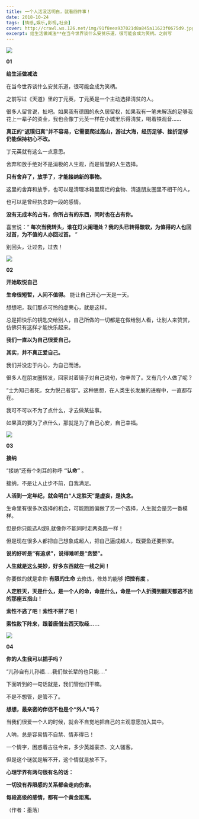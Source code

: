 ```yaml
---
title: 一个人活没活明白，就看四件事！
date: 2018-10-24
tags: [情感,娱乐,影视,社会]
cover: http://crawl.ws.126.net/img/91f8eea937021d8a845a11623f0675d9.jpg
excerpt: 给生活做减法**在当今世界谈什么安贫乐道，很可能会成为笑柄。之前写
---
```

![](http://crawl.ws.126.net/img/91f8eea937021d8a845a11623f0675d9.jpg)  

**01**

**给生活做减法**

在当今世界谈什么安贫乐道，很可能会成为笑柄。

之前写过《天道》里的丁元英，丁元英是一个主动选择清贫的人。

很多人留言说，扯吧。如果我有德国的永久居留权，如果我有一笔未解冻的足够我花上一辈子的资金，我也会像丁元英一样在小城里乐得清贫，喝着铁观音......

**真正的“返璞归真”并不容易，它需要爬过高山，游过大海，经历足够、挫折足够仍能保持初心不改。**

丁元英就有这么一点意思。

舍弃和放手绝对不是消极的人生观，而是智慧的人生选择。

**只有舍弃了，放手了，才能接纳新的事物。**

这里的舍弃和放手，也可以是清理冰箱里腐烂的食物、清退朋友圈里不相干的人，

也可以是曾经执念的一段的感情。

**没有无成本的占有，你所占有的东西，同时也在占有你。**

喜宝说：“ **每次当我转头，谁在灯火阑珊处？我的头已转得酸软，为值得的人也回过首，为不值的人亦回过首。** ”

别回头，让过去，过去！

![](http://crawl.ws.126.net/img/41d88cd9a0ecf85d49188b6b6d533ddb.jpg)  

**02**

**开始取悦自己**

**生命很短暂，人间不值得。** 能让自己开心一天是一天。

想想吧，我们那点可怜的虚荣心，就是这样。

总是把快乐的钥匙交给别人，自己所做的一切都是在做给别人看，让别人来赞赏，仿佛只有这样才能快乐起来。

**我们一直以为自己很爱自己，**

**其实，并不真正爱自己。**

我们并没忠于内心，为自己而活。

很多人在朋友圈转发，回家对着镜子对自己说句，你辛苦了。又有几个人做了呢？

“士为知己者死，女为悦己者容”。这种思想，在人类生长发展的进程中，一直都存在。

我可不可以不为了点什么，才去做某些事。

如果真的要为了点什么，那就是为了自己心安，自己幸福。

![](http://crawl.ws.126.net/img/6fa4b56935ca060fae3b07ada060184d.jpg)  

**03**

**接纳**

“接纳”还有个刺耳的称呼 **“认命”** 。

接纳，不是让人止步不前，自我满足。

**人活到一定年纪，就会明白“人定胜天”是虚妄，是执念。**

生命里有很多次选择的机会，可能跑跑偏做了另一个选择，人生就会是另一番模样。

但是你只能选A或B,就像你不能同时走两条路一样！

但是现在很多人都把自己想象成超人，把自己逼成超人，既要鱼还要熊掌。

**说的好听是“有追求”，说得难听是“贪婪”。**

**人生就是这么美妙，好多东西就在一线之间！**

你要做的就是拿你 **有限的生命** 去修炼，修炼的能够 **把控有度** 。

**人定胜天，天是什么，是一个人的命，命是什么，命是一个人折腾到翻天都逃不出的那座五指山！**

**索性不逃了吧！索性不拼了吧！**

**索性败下阵来，跟着唐僧去西天取经......**

![](http://crawl.ws.126.net/img/7e2407f37b5739cc588f58f619c36732.jpg)  

**04**

**你的人生我可以插手吗？**

“儿孙自有儿孙福.....我们做长辈的也只能....”

下面听到的一句话就是，我们管他们干嘛。

不是不想管，是管不了。

**想想，最亲密的伴侣不也是个“外人”吗？**

当我们很爱一个人的时候，就会不自觉地把自己的主观意愿加入其中。

人呐，总是容易情不自禁、情非得已！

一个情字，困惑着古往今来，多少英雄豪杰、文人骚客。

但是这个谜就是解不开，这个情就是放不下。

**心理学界有两句很有名的话：**

**一切没有界限感的关系都会走向伤害。**

**每段高级的感情，都有一个黄金距离。**

（作者：墨落）

